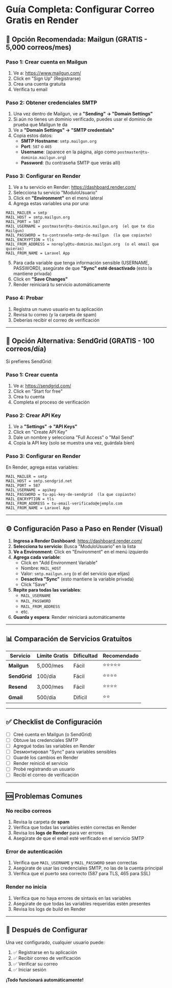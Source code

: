 # Guía Completa: Configurar Correo Gratis en Render

## 🎯 Opción Recomendada: Mailgun (GRATIS - 5,000 correos/mes)

### Paso 1: Crear cuenta en Mailgun

1. Ve a: https://www.mailgun.com/
2. Click en "Sign Up" (Registrarse)
3. Crea una cuenta gratuita
4. Verifica tu email

### Paso 2: Obtener credenciales SMTP

1. Una vez dentro de Mailgun, ve a **"Sending" → "Domain Settings"**
2. Si aún no tienes un dominio verificado, puedes usar el dominio de prueba que Mailgun te da
3. Ve a **"Domain Settings" → "SMTP credentials"**
4. Copia estos datos:
   - **SMTP Hostname**: `smtp.mailgun.org`
   - **Port**: `587` o `465`
   - **Username**: (aparece en la página, algo como `postmaster@tu-dominio.mailgun.org`)
   - **Password**: (tu contraseña SMTP que verás allí)

### Paso 3: Configurar en Render

1. Ve a tu servicio en Render: https://dashboard.render.com/
2. Selecciona tu servicio "ModuloUsuario"
3. Click en **"Environment"** en el menú lateral
4. Agrega estas variables una por una:

```
MAIL_MAILER = smtp
MAIL_HOST = smtp.mailgun.org
MAIL_PORT = 587
MAIL_USERNAME = postmaster@tu-dominio.mailgun.org  (el que te dio Mailgun)
MAIL_PASSWORD = tu-contraseña-smtp-de-mailgun  (la que copiaste)
MAIL_ENCRYPTION = tls
MAIL_FROM_ADDRESS = noreply@tu-dominio.mailgun.org  (o el email que quieras)
MAIL_FROM_NAME = Laravel App
```

5. Para cada variable que tenga información sensible (USERNAME, PASSWORD), asegúrate de que **"Sync" esté desactivado** (esto la mantiene privada)
6. Click en **"Save Changes"**
7. Render reiniciará tu servicio automáticamente

### Paso 4: Probar

1. Registra un nuevo usuario en tu aplicación
2. Revisa tu correo (y la carpeta de spam)
3. Deberías recibir el correo de verificación

---

## 📧 Opción Alternativa: SendGrid (GRATIS - 100 correos/día)

Si prefieres SendGrid:

### Paso 1: Crear cuenta

1. Ve a: https://sendgrid.com/
2. Click en "Start for free"
3. Crea tu cuenta
4. Completa el proceso de verificación

### Paso 2: Crear API Key

1. Ve a **"Settings" → "API Keys"**
2. Click en "Create API Key"
3. Dale un nombre y selecciona "Full Access" o "Mail Send"
4. Copia la API key (solo se muestra una vez, guárdala bien)

### Paso 3: Configurar en Render

En Render, agrega estas variables:

```
MAIL_MAILER = smtp
MAIL_HOST = smtp.sendgrid.net
MAIL_PORT = 587
MAIL_USERNAME = apikey
MAIL_PASSWORD = tu-api-key-de-sendgrid  (la que copiaste)
MAIL_ENCRYPTION = tls
MAIL_FROM_ADDRESS = tu-email-verificado@ejemplo.com
MAIL_FROM_NAME = Laravel App
```

---

## ⚙️ Configuración Paso a Paso en Render (Visual)

1. **Ingresa a Render Dashboard**: https://dashboard.render.com/
2. **Selecciona tu servicio**: Busca "ModuloUsuario" en la lista
3. **Ve a Environment**: Click en "Environment" en el menú izquierdo
4. **Agrega cada variable**:
   - Click en "Add Environment Variable"
   - Nombre: `MAIL_HOST`
   - Valor: `smtp.mailgun.org` (o el del servicio que elijas)
   - **Desactiva "Sync"** (esto mantiene la variable privada)
   - Click "Save"
5. **Repite para todas las variables**:
   - `MAIL_USERNAME`
   - `MAIL_PASSWORD`
   - `MAIL_FROM_ADDRESS`
   - etc.
6. **Guarda y espera**: Render reiniciará automáticamente

---

## 📊 Comparación de Servicios Gratuitos

| Servicio | Límite Gratis | Dificultad | Recomendado |
|----------|---------------|------------|-------------|
| **Mailgun** | 5,000/mes | Fácil | ⭐⭐⭐⭐⭐ |
| **SendGrid** | 100/día | Fácil | ⭐⭐⭐⭐ |
| **Resend** | 3,000/mes | Fácil | ⭐⭐⭐⭐ |
| **Gmail** | 500/día | Difícil | ⭐⭐ |

---

## ✅ Checklist de Configuración

- [ ] Creé cuenta en Mailgun (o SendGrid)
- [ ] Obtuve las credenciales SMTP
- [ ] Agregué todas las variables en Render
- [ ] Desмонтировал "Sync" para variables sensibles
- [ ] Guardé los cambios en Render
- [ ] Render reinició el servicio
- [ ] Probé registrando un usuario
- [ ] Recibí el correo de verificación

---

## 🆘 Problemas Comunes

### No recibo correos
1. Revisa la carpeta de **spam**
2. Verifica que todas las variables estén correctas en Render
3. Revisa los **logs de Render** para ver errores
4. Asegúrate de que el email esté verificado en el servicio SMTP

### Error de autenticación
1. Verifica que `MAIL_USERNAME` y `MAIL_PASSWORD` sean correctas
2. Asegúrate de usar las credenciales SMTP, no las de la cuenta principal
3. Verifica que el puerto sea correcto (587 para TLS, 465 para SSL)

### Render no inicia
1. Verifica que no haya errores de sintaxis en las variables
2. Asegúrate de que todas las variables requeridas estén presentes
3. Revisa los logs de build en Render

---

## 🎉 Después de Configurar

Una vez configurado, cualquier usuario puede:
1. ✅ Registrarse en tu aplicación
2. ✅ Recibir correo de verificación
3. ✅ Verificar su correo
4. ✅ Iniciar sesión

**¡Todo funcionará automáticamente!**

